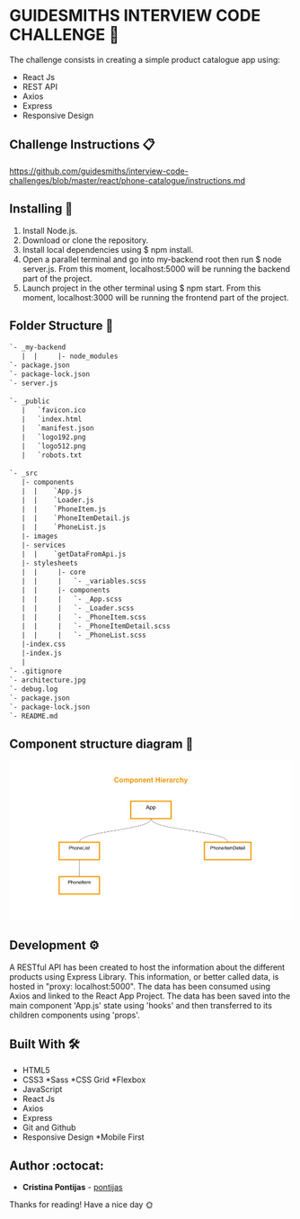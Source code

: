 # GUIDESMITHS INTERVIEW CODE CHALLENGE 🎯

The challenge consists in creating a simple product catalogue app using:

- React Js
- REST API
- Axios 
- Express
- Responsive Design

## Challenge Instructions :clipboard:

https://github.com/guidesmiths/interview-code-challenges/blob/master/react/phone-catalogue/instructions.md

## Installing :wrench:

1. Install Node.js.
2. Download or clone the repository.
3. Install local dependencies using \$ npm install.
4. Open a parallel terminal and go into my-backend root then run $ node server.js. From this moment, localhost:5000 will be running the backend part of the project.
5. Launch project in the other terminal using \$ npm start. From this moment, localhost:3000 will be running the frontend part of the project.

## Folder Structure :open_file_folder:
```
`- _my-backend
   |  |		|- node_modules
`- package.json
`- package-lock.json
`- server.js

`- _public
   |   `favicon.ico
   |   `index.html
   |   `manifest.json
   |   `logo192.png
   |   `logo512.png
   |   `robots.txt

`- _src
   |- components
   |  |    `App.js
   |  |    `Loader.js
   |  |    `PhoneItem.js
   |  |    `PhoneItemDetail.js
   |  |    `PhoneList.js
   |- images
   |- services
   |  |    `getDataFromApi.js
   |- stylesheets
   |  |		|- core
   |  |    	|	`- _variables.scss
   |  |		|- components
   |  |    	|	`- _App.scss
   |  |    	|	`- _Loader.scss
   |  |    	|	`- _PhoneItem.scss
   |  |    	|	`- _PhoneItemDetail.scss
   |  |    	|	`- _PhoneList.scss
   |-index.css
   |-index.js
   |
`- .gitignore
`- architecture.jpg
`- debug.log
`- package.json
`- package-lock.json
`- README.md 

```

## Component structure diagram 📌

![](architecture.jpg)

## Development ⚙

A RESTful API has been created to host the information about the different products using Express Library. This information, or better called data, is hosted in "proxy: localhost:5000". The data has been consumed using Axios and linked to the React App Project. The data has been saved into the main component 'App.js' state using 'hooks' and then transferred to its children components using 'props'.

## Built With 🛠

- HTML5
- CSS3
  *Sass
  *CSS Grid
  *Flexbox
- JavaScript
- React Js
- Axios
- Express
- Git and Github
- Responsive Design
   *Mobile First 

## Author :octocat:

- **Cristina Pontijas** - [pontijas](https://github.com/pontijas)

Thanks for reading!
Have a nice day 🌞
